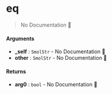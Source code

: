 # eq

> No Documentation 🚧

#### Arguments

- **\_self** : `SmolStr` \- No Documentation 🚧
- **other** : `SmolStr` \- No Documentation 🚧

#### Returns

- **arg0** : `bool` \- No Documentation 🚧